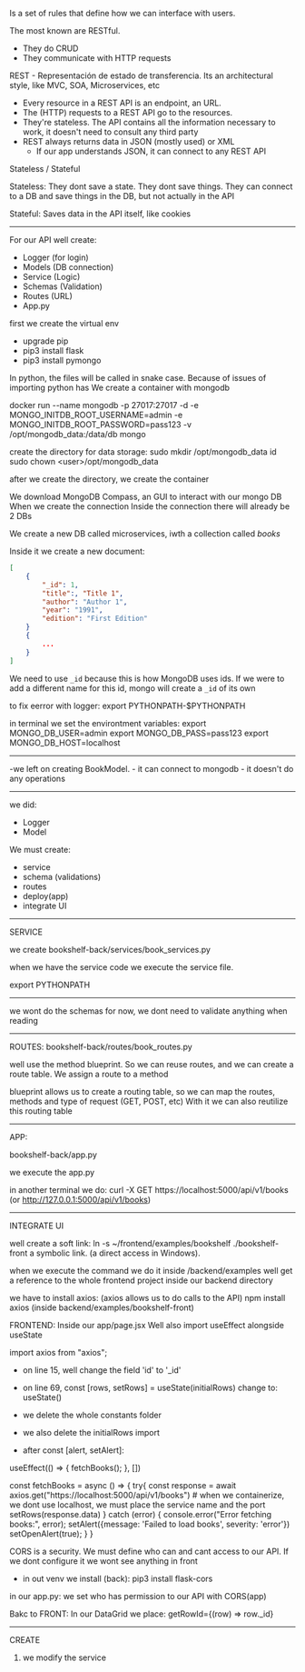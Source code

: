 Is a set of rules that define how we can interface with users.

The most known are RESTful.
- They do CRUD
- They communicate with HTTP requests

REST - Representación de estado de transferencia.
Its an architectural style, like MVC, SOA, Microservices, etc

- Every resource in a REST API is an endpoint, an URL.
- The (HTTP) requests to a REST API go to the resources. 
- They're stateless. The API contains all the information necessary to work, it doesn't need to consult any third party
- REST always returns data in JSON (mostly used) or XML
	- If our app understands JSON, it can connect to any REST API

Stateless / Stateful

Stateless: They dont save a state. They dont save things. They can connect to a DB and save things in the DB, but not actually in the API

Stateful: Saves data in the API itself, like cookies

___

For our API well create:
- Logger (for login)
- Models (DB connection)
- Service (Logic)
- Schemas (Validation)
- Routes (URL)
- App.py

first we create the virtual env

- upgrade pip
- pip3 install flask
- pip3 install pymongo

In python, the files will be called in snake case. Because of issues of importing python has
We create a container with mongodb


docker run --name mongodb -p 27017:27017 -d -e MONGO_INITDB_ROOT_USERNAME=admin -e MONGO_INITDB_ROOT_PASSWORD=pass123 -v /opt/mongodb_data:/data/db mongo


create the directory for data storage:
	sudo mkdir /opt/mongodb_data
	id
	sudo chown \<user>/opt/mongodb_data

after we create the directory, we create the container

We download MongoDB Compass, an GUI to interact with our mongo DB
When we create the connection
Inside the connection there will already be 2 DBs

We create  a new DB called microservices, iwth a collection called *books*

Inside it we create a new document:
```json
[
	{
		"_id": 1,
		"title":, "Title 1",
		"author": "Author 1",
		"year": "1991",
		"edition": "First Edition"
	}
	{
		...
	}
]
```

We need to use `_id` because this is how MongoDB uses ids. If we were to add a different name for this id, mongo will create a `_id` of its own

to fix eerror with logger: export PYTHONPATH-$PYTHONPATH

in terminal we set the environtment variables:
export MONGO_DB_USER=admin
export MONGO_DB_PASS=pass123
export MONGO_DB_HOST=localhost

___


-we left on creating BookModel.
	- it can connect to mongodb
	- it doesn't do any operations

------------------------------------------------

we did:
- Logger
- Model

We must create:
- service
- schema (validations)
- routes
- deploy(app)
- integrate UI

----------------------------------------------
SERVICE

we create bookshelf-back/services/book_services.py

when we have the service code
we execute the service file.

export PYTHONPATH

--------------------------------------------

we wont do the schemas for now, we dont need to validate anything when reading

--------------------------------------------

ROUTES:
bookshelf-back/routes/book_routes.py

well use the method blueprint.
So we can reuse routes, and we can create a route table. We assign a route to a method

blueprint allows us to create a routing table, so we can map the routes, methods and type of request (GET, POST, etc)
With it we can also reutilize this routing table

-----------------------------------------
APP:

bookshelf-back/app.py

we execute the app.py

in another terminal we do: curl -X GET https://localhost:5000/api/v1/books (or http://127.0.0.1:5000/api/v1/books)

--------------------------------------

INTEGRATE UI

well create a soft link: ln -s ~/frontend/examples/bookshelf ./bookshelf-front
	a symbolic link. (a direct access in Windows). 

when we execute the command we do it inside /backend/examples
well get a reference to the whole frontend project inside our backend directory


we have to install axios: (axios allows us to do calls to the API)
	npm install axios (inside backend/examples/bookshelf-front)


FRONTEND:
Inside our app/page.jsx
Well also import useEffect alongside useState

import axios from "axios";


- on line 15, well change the field 'id' to '_id'

- on line 69, const [rows, setRows] = useState(initialRows) change to: useState()

- we delete the whole constants folder

- we also delete the initialRows import

- after const [alert, setAlert]:

useEffect(() => {
	fetchBooks();
}, [])

const fetchBooks = async () => {
  try{
    const response = await axios.get("https://localhost:5000/api/v1/books") # when we containerize, we dont use localhost, we must place the service name and the port
    setRows(response.data)
  }
  catch (error) {
    console.error("Error fetching books:", error);
    setAlert({message: 'Failed to load books', severity: 'error'})
    setOpenAlert(true);
  }
}




CORS is a security. We must define who can and cant access to our API. If we dont configure it we wont see anything in front

- in out venv we install (back): pip3 install flask-cors

in our app.py: we set who has permission to our API with CORS(app)



Bakc to FRONT:
In our DataGrid we place:
	getRowId={(row) => row._id}





------------------------------------------------------------------------------------
CREATE 

1. we modify the service
